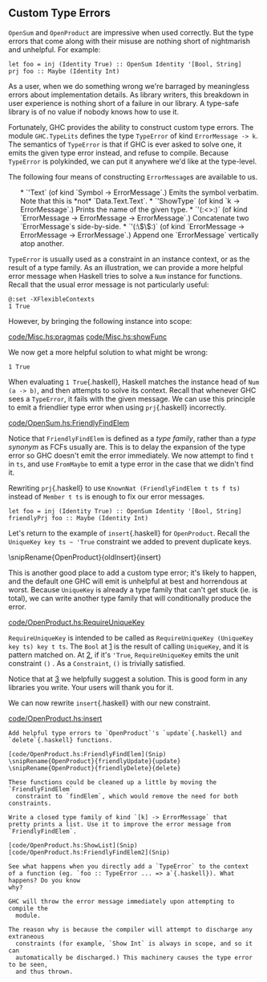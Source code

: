 
## Custom Type Errors 


`OpenSum` and `OpenProduct` are impressive when used correctly. But the
type errors that come along with their misuse are nothing short of nightmarish
and unhelpful. For example:

```{ghci=code/OpenSum.hs}
let foo = inj (Identity True) :: OpenSum Identity '[Bool, String]
prj foo :: Maybe (Identity Int)
```

As a user, when we do something wrong we're barraged by meaningless errors about
implementation details. As library writers, this breakdown in user experience is
nothing short of a failure in our library. A type-safe library is of no value if
nobody knows how to use it.

Fortunately, GHC provides the ability to construct custom type errors. The
module `GHC.TypeLits` defines the type `TypeError` of kind
`ErrorMessage -> k`. The semantics of `TypeError` is that if GHC is ever
asked to solve one, it emits the given type error instead, and refuse to
compile. Because `TypeError` is polykinded, we can put it anywhere we'd like
at the type-level.

The following four means of constructing `ErrorMessage`s are available to
us.



<ul>
  * `'Text` (of kind `Symbol -> ErrorMessage`.) Emits the symbol verbatim. Note that this is *not* `Data.Text.Text`.
  * `'ShowType` (of kind `k -> ErrorMessage`.) Prints the name of the given type.
  * `'(:<>:)` (of kind `ErrorMessage -> ErrorMessage -> ErrorMessage`.) Concatenate two `ErrorMessage`s side-by-side.
  * `'(:\$\$:)` (of kind `ErrorMessage -> ErrorMessage -> ErrorMessage`.) Append one `ErrorMessage` vertically atop another.
</ul>

`TypeError` is usually used as a constraint in an instance context, or as the
result of a type family. As an illustration, we can provide a more helpful error
message when Haskell tries to solve a `Num` instance for functions. Recall
that the usual error message is not particularly useful:

```{ghci=code/OpenProduct.hs}
@:set -XFlexibleContexts
1 True
```

However, by bringing the following instance into scope:

[code/Misc.hs:pragmas](Snip)
[code/Misc.hs:showFunc](Snip)

We now get a more helpful solution to what might be wrong:

```{ghci=code/Misc.hs}
1 True
```

When evaluating `1 True`{.haskell}, Haskell matches the instance head of `Num (a ->
b)`, and then attempts to solve its context. Recall that whenever GHC sees a
`TypeError`, it fails with the given message. We can use this principle to
emit a friendlier type error when using `prj`{.haskell} incorrectly.

[code/OpenSum.hs:FriendlyFindElem](Snip)

Notice that `FriendlyFindElem` is defined as a *type family*, rather
than a *type synonym* as FCFs usually are. This is to delay the expansion
of the type error so GHC doesn't emit the error immediately. We now attempt to
find `t` in `ts`, and use `FromMaybe` to emit a type error in the case
that we didn't find it.

Rewriting `prj`{.haskell} to use `KnownNat (FriendlyFindElem t ts f ts)` instead of
`Member t ts` is enough to fix our error messages.

```{ghci=code/OpenSum.hs}
let foo = inj (Identity True) :: OpenSum Identity '[Bool, String]
friendlyPrj foo :: Maybe (Identity Int)
```

Let's return to the example of `insert`{.haskell} for `OpenProduct`. Recall the
`UniqueKey key ts ~ 'True` constraint we added to prevent duplicate keys.

\snipRename{OpenProduct}{oldInsert}{insert}

This is another good place to add a custom type error; it's likely to happen,
and the default one GHC will emit is unhelpful at best and horrendous at worst.
Because `UniqueKey` is already a type family that can't get stuck (ie. is
total), we can write another type family that will conditionally produce the
error.

[code/OpenProduct.hs:RequireUniqueKey](Snip)

`RequireUniqueKey` is intended to be called as `RequireUniqueKey
(UniqueKey key ts) key t ts`. The `Bool` at [1](Ann) is the result of
calling `UniqueKey`, and it is pattern matched on. At [2](Ann), if it's
`'True`, `RequireUniqueKey` emits the unit constraint `()`
. As a `Constraint`,
`()` is trivially satisfied.

Notice that at [3](Ann) we helpfully suggest a solution. This is good form in
any libraries you write. Your users will thank you for it.

We can now rewrite `insert`{.haskell} with our new constraint.

[code/OpenProduct.hs:insert](Snip)

```exercise
Add helpful type errors to `OpenProduct`'s `update`{.haskell} and
`delete`{.haskell} functions.
```

```solution
[code/OpenProduct.hs:FriendlyFindElem](Snip)
\snipRename{OpenProduct}{friendlyUpdate}{update}
\snipRename{OpenProduct}{friendlyDelete}{delete}

These functions could be cleaned up a little by moving the `FriendlyFindElem`
  constraint to `findElem`, which would remove the need for both constraints.
```


```exercise
Write a closed type family of kind `[k] -> ErrorMessage` that
pretty prints a list. Use it to improve the error message from
`FriendlyFindElem`.
```

```solution
[code/OpenProduct.hs:ShowList](Snip)
[code/OpenProduct.hs:FriendlyFindElem2](Snip)
```


```exercise
See what happens when you directly add a `TypeError` to the context
of a function (eg. `foo :: TypeError ... => a`{.haskell}). What happens? Do you know
why?
```

```solution
GHC will throw the error message immediately upon attempting to compile the
  module.

The reason why is because the compiler will attempt to discharge any extraneous
  constraints (for example, `Show Int` is always in scope, and so it can
  automatically be discharged.) This machinery causes the type error to be seen,
  and thus thrown.
```




